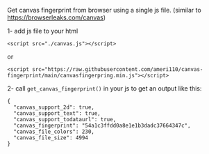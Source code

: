 Get canvas fingerprint from browser using a single js file. (similar to https://browserleaks.com/canvas)

1- add js file to your html

`<script src="./canvas.js"></script>`

or

`<script src="https://raw.githubusercontent.com/ameri110/canvas-fingerprint/main/canvasfingerpring.min.js"></script>`

2- call `get_canvas_fingerprint()` in your js to get an output like this:

    {
      "canvas_support_2d": true,
      "canvas_support_text": true,
      "canvas_support_todataurl": true,
      "canvas_fingerprint": "54a1c3ffdd0a8e1e1b3dadc37664347c",
      "canvas_file_colors": 230,
      "canvas_file_size": 4994
    }
